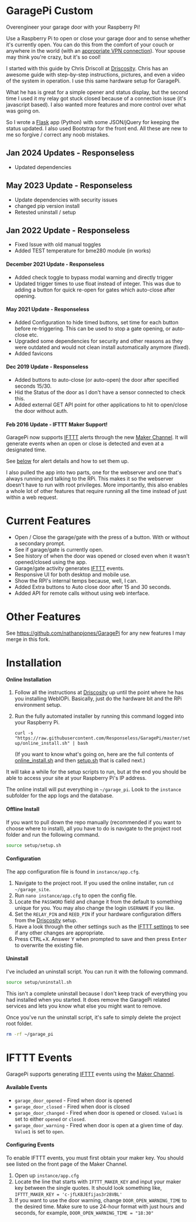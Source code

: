 # GaragePi Custom
Overengineer your garage door with your Raspberry Pi!

Use a Raspberry Pi to open or close your garage door and to sense whether it's currently open. You can do this from the 
comfort of your couch or anywhere in the world (with an [appropriate VPN connection][vpn]). Your spouse may think you're 
crazy, but it's so cool!

I started with this guide by Chris Driscoll at [Driscosity]. Chris has an awesome guide with step-by-step
instructions, pictures, and even a video of the system in operation. I use this same hardware setup for GaragePi.

What he has is great for a simple opener and status display, but the second time I used it my relay got stuck closed
because of a connection issue (it's javascript based). I also wanted more features and more control over what was going
on.

So I wrote a [Flask] app (Python) with some JSON/jQuery for keeping the status updated. I also used Bootstrap for the
front end. All these are new to me so forgive / correct any noob mistakes.

[Flask]: http://flask.pocoo.org/

## Jan 2024 Updates - Responseless
- Updated dependencies

## May 2023 Update - Responseless

- Update dependencies with security issues
- changed pip version install
- Retested uninstall / setup

## Jan 2022 Update - Responseless

- Fixed Issue with old manual toggles
- Added TEST temperature for bme280 module (in works)

#### December 2021 Update - Responseless

- Added check toggle to bypass modal warning and directly trigger
- Updated trigger times to use float instead of integer. This was due to adding a button for quick re-open for gates which auto-close after opening.

#### May 2021 Update - Responseless

- Added Configuration to hide timed buttons, set time for each button before re-triggering. This can be used to stop a gate opening, or auto-close etc.
- Upgraded some dependencies for security and other reasons as they were outdated and would not clean install automatically anymore (fixed).
- Added favicons

#### Dec 2019 Update - Responseless

- Added buttons to auto-close (or auto-open) the door after specified seconds 15/30.
- Hid the Status of the door as I don't have a sensor connected to check this.
- Added external GET API point for other applications to hit to open/close the door without auth.

#### Feb 2016 Update - IFTTT Maker Support!

GaragePi now supports [IFTTT] alerts through the new [Maker Channel]. It will generate events when an open or close is
detected and even at a designated time.

See [below](#ifttt-events) for alert details and how to set them up.

I also pulled the app into two parts, one for the webserver and one that's always running and talking to the RPi. This 
makes it so the webserver doesn't have to run with root privileges. More importantly, this also enables a whole lot of 
other features that require running all the time instead of just within a web request.

# Current Features

- Open / Close the garage/gate with the press of a button. With or without a secondary prompt.
- See if garage/gate is currently open.
- See history of when the door was opened or closed even when it wasn't opened/closed using the app.
- Garage/gate activity generates [IFTTT] events.
- Responsive UI for both desktop and mobile use.
- Show the RPI's internal temps because, well, I can.
- Added Extra buttons to Auto close door after 15 and 30 seconds.
- Added API for remote calls without using web interface.

# Other Features

See https://github.com/nathanpjones/GaragePi for any new features I may merge in this fork.

# Installation

#### Online Installation

1. Follow all the instructions at [Driscosity] up until the point where he has you installing WebIOPi. Basically, just
   do the hardware bit and the RPi environment setup.
2. Run the fully automated installer by running this command logged into your Raspberry Pi.  

    `curl -s "https://raw.githubusercontent.com/Responseless/GaragePi/master/setup/online_install.sh" | bash`

    (If you want to know what's going on, here are the full contents of [online_install.sh] and then [setup.sh] that is 
called next.)

It will take a while for the setup scripts to run, but at the end you should be able to access your site at your 
Raspberry Pi's IP address.

The online install will put everything in `~/garage_pi`. Look to the `instance` subfolder for the app logs and the 
database.

#### Offline Install

If you want to pull down the repo manually (recommended if you want to choose where to install), all you have to do is
navigate to the project root folder and run the following command.

``` bash
source setup/setup.sh
```

#### Configuration

The app configuration file is found in `instance/app.cfg`.

1. Navigate to the project root. If you used the online installer, run `cd ~/garage_site`.
2. Run `nano instance/app.cfg` to open the config file.
3. Locate the `PASSWORD` field and change it from the default to something unique for you. You may also change the
   login `USERNAME` if you like.
4. Set the `RELAY_PIN` and `REED_PIN` if your hardware configuration differs from the [Driscosity] setup.
5. Have a look through the other settings such as the [IFTTT settings](#configuring-events) to see if any
   other changes are appropriate.
6. Press <kbd>CTRL</kbd>+<kbd>X</kbd>. Answer <kbd>Y</kbd> when prompted to save and then press <kbd>Enter</kbd> to
   overwrite the existing file.

#### Uninstall

I've included an uninstall script. You can run it with the following command.

``` bash
source setup/uninstall.sh
```

This isn't a complete uninstall because I don't keep track of everything you had installed when you started. It does 
remove the GaragePi related services and lets you know what else you might want to remove.

Once you've run the uninstall script, it's safe to simply delete the project root folder.

``` bash
rm -rf ~/garage_pi
```

# IFTTT Events

GaragePi supports generating [IFTTT] events using the [Maker Channel].

#### Available Events

- `garage_door_opened` - Fired when door is opened
- `garage_door_closed` - Fired when door is closed
- `garage_door_changed` - Fired when door is opened or closed. `Value1` is set to either `opened` or `closed`.
- `garage_door_warning` - Fired when door is open at a given time of day. `Value1` is set to `open`. 

#### Configuring Events

To enable IFTTT events, you must first obtain your maker key. You should see listed on the front page of the Maker
Channel.

1. Open up `instance/app.cfg`
2. Locate the line that starts with `IFTTT_MAKER_KEY` and input your maker key between the single quotes. It should 
   look something like, `IFTTT_MAKER_KEY = 'c-jfLKBJEfijas3r28VBL'`
3. If you want to use the door warning, change `DOOR_OPEN_WARNING_TIME` to the desired time. Make sure to use 24-hour
   format with just hours and seconds, for example, `DOOR_OPEN_WARNING_TIME = "18:30"`


[vpn]: http://readwrite.com/2014/04/10/raspberry-pi-vpn-tutorial-server-secure-web-browsing
[IFTTT]: https://ifttt.com/
[Maker Channel]: https://ifttt.com/maker
[online_install.sh]: https://github.com/Responseless/GaragePi/blob/master/setup/online_install.sh 
[setup.sh]: https://github.com/Responseless/GaragePi/blob/master/setup/setup.sh
[Driscosity]: http://www.driscocity.com/idiots-guide-to-a-raspberry-pi-garage-door-opener/

